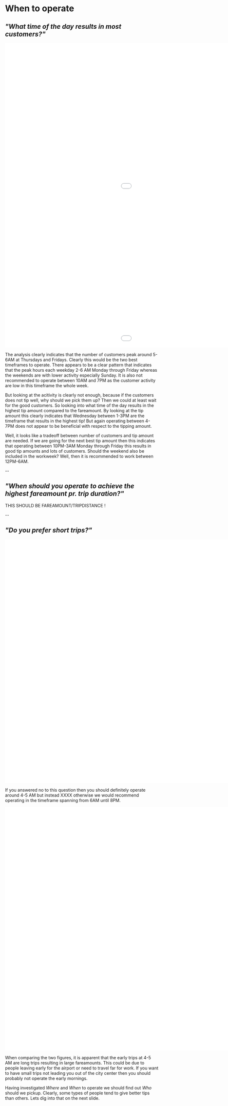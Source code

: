 # When to operate 

## *"What time of the day results in most customers?"*
<iframe src="images/pickups_dropoffs_houroftheweek.html"
          sandbox="allow-same-origin allow-scripts"
          width="1450"
          height="500"
          scrolling="no"
          seamless="seamless"
          frameborder="0"></iframe>
          
          
<iframe src="images/tip_fraction_houroftheweek.html"
          sandbox="allow-same-origin allow-scripts"
          width="1450"
          height="500"
          scrolling="no"
          seamless="seamless"
          frameborder="0"></iframe>

The analysis clearly indicates that the number of customers peak around 5-6AM at Thursdays and Fridays. Clearly this would be the two best timeframes to operate. There appears to be a clear pattern that indicates that the peak hours each weekday 2-6 AM Monday through Friday whereas the weekends are with lower activity especially Sunday. It is also not recommended to operate between 10AM and 7PM as the customer activity are low in this timeframe the whole week.

But looking at the acitivity is clearly not enough, because if the customers does not tip well, why should we pick them up? Then we could at least wait for the good customers. So looking into what time of the day results in the highest tip amount compared to the fareamount. By looking at the tip amount this clearly indicates that Wednesday between 1-3PM are the timeframe that results in the highest tip! But again operating between 4-7PM does not appear to be beneficial with respect to the tipping amount. 

Well, it looks like a tradeoff between number of customers and tip amount are needed. If we are going for the next best tip amount then this indicates that operating between 10PM-3AM Monday through Friday this results in good tip amounts and lots of customers. Should the weekend also be included in the workweek? Well, then it is recommended to work between 12PM-6AM. 


--


## *"When should you operate to achieve the highest fareamount pr. trip duration?"*



THIS SHOULD BE FAREAMOUNT/TRIPDISTANCE !



--



## *"Do you prefer short trips?"*

<iframe src="images/daily_mean_trip_distance.html"
          sandbox="allow-same-origin allow-scripts"
          width="2500"
          height="800"
          scrolling="no"
          seamless="seamless"
          frameborder="0"></iframe>

If you answered no to this question then you should definitely operate around 4-5 AM but instead XXXX otherwise we would recommend operating in the timeframe spanning from 6AM until 8PM.

<iframe src="images/daily_mean_fare_amount.html"
          sandbox="allow-same-origin allow-scripts"
          width="2500"
          height="800"
          scrolling="no"
          seamless="seamless"
          frameborder="0"></iframe>

When comparing the two figures, it is apparent that the early trips at 4-5 AM are long trips resulting in large fareamounts. This could be due to people leaving early for the airport or need to travel far for work. If you want to have small trips not leading you out of the city center then you should probably not operate the early mornings. 

Having investigated *Where* and *When* to operate we should find out *Who* should we pickup. Clearly, some types of people tend to give better tips than others. Lets dig into that on the next slide. 
